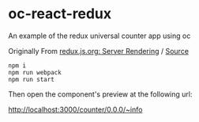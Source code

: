 # oc-react-redux

An example of the redux universal counter app using oc

Originally From [redux.js.org: Server Rendering](http://redux.js.org/docs/recipes/ServerRendering.html) / [Source](https://github.com/reactjs/redux/tree/master/examples/universal])


```
npm i
npm run webpack
npm run start
```

Then open the component's preview at the following url:

[http://localhost:3000/counter/0.0.0/~info](http://localhost:3000/counter/0.0.0/~info)

